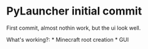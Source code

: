 # PyLauncher initial commit

First commit, almost nothin work, but the ui look well.

What's working?:
    * Minecraft root creation
    * GUI
